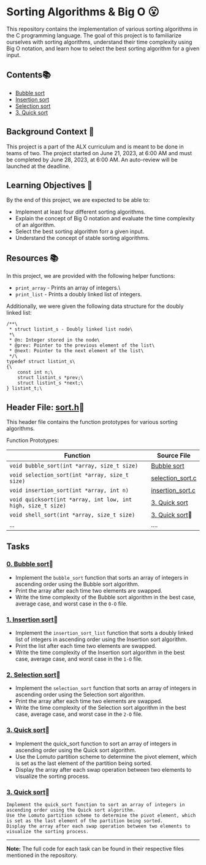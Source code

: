 # Sorting Algorithms & Big O 😮

This repository contains the implementation of various sorting algorithms in the C programming language. The goal of this project is to familiarize ourselves with sorting algorithms, understand their time complexity using Big O notation, and learn how to select the best sorting algorithm for a given input.

## Contents📚

- [Bubble sort](./0-bubble_sort.c) 
- [Insertion sort](./1-insertion_sort_list.c)
- [Selection sort](./2-selection_sort.c)
- [3. Quick sort](./3-quick_sort.c)

## Background Context 📝 

This project is a part of the ALX curriculum and is meant to be done in teams of two. The project started on June 21, 2023, at 6:00 AM and must be completed by June 28, 2023, at 6:00 AM. An auto-review will be launched at the deadline.

## Learning Objectives 📝 

By the end of this project, we are expected to be able to:

- Implement at least four different sorting algorithms.
- Explain the concept of Big O notation and evaluate the time complexity of an algorithm.
- Select the best sorting algorithm forr a given input.
- Understand the concept of stable sorting algorithms.

## Resources 📚 

In this project, we are provided with the following helper functions:

- `print_array` - Prints an array of integers.\
- `print_list` - Prints a doubly linked list of integers.

Additionally, we were given the following data structure for the doubly linked list:

```c\
/**\
 * struct listint_s - Doubly linked list node\
 *\
 * @n: Integer stored in the node\
 * @prev: Pointer to the previous element of the list\
 * @next: Pointer to the next element of the list\
 */\
typedef struct listint_s\
{\
    const int n;\
    struct listint_s *prev;\
    struct listint_s *next;\
} listint_t;\

```

## Header File: [sort.h](./sort.h)📁 

This header file contains the function prototypes for various sorting algorithms.

Function Prototypes:

| Function | Source File |
| -------- | ----------- |
| `void bubble_sort(int *array, size_t size)` | [Bubble sort](./0-bubble_sort.c) |
| `void selection_sort(int *array, size_t size)` | [selection_sort.c](selection_sort.c) |
| `void insertion_sort(int *array, int n)` | [insertion_sort.c](insertion_sort.c) |
| `void quicksort(int *array, int low, int high, size_t size)` | [3. Quick sort](./3-quick_sort.c) |
| `void shell_sort(int *array, size_t size)` | [3. Quick sort](./100-shell_sort.c)🚀 |
| ... | .... |


## Tasks

### [0. Bubble sort](./0-bubble_sort.c)🚀

- Implement the `bubble_sort` function that sorts an array of integers in ascending order using the Bubble sort algorithm.
- Print the array after each time two elements are swapped.
- Write the time complexity of the Bubble sort algorithm in the best case, average case, and worst case in the `0-O` file.

### [1. Insertion sort](./1-insertion_sort_list.c)🚀

- Implement the `insertion_sort_list` function that sorts a doubly linked list of integers in ascending order using the Insertion sort algorithm.
- Print the list after each time two elements are swapped.
- Write the time complexity of the Insertion sort algorithm in the best case, average case, and worst case in the `1-O` file.

### [2. Selection sort](./2-selection_sort.c)🚀

- Implement the `selection_sort` function that sorts an array of integers in ascending order using the Selection sort algorithm.
- Print the array after each time two elements are swapped.
- Write the time complexity of the Selection sort algorithm in the best case, average case, and worst case in the `2-O` file.

### [3. Quick sort](./3-quick_sort.c)🚀

- Implement the quick_sort function to sort an array of integers in ascending order using the Quick sort algorithm.
- Use the Lomuto partition scheme to determine the pivot element, which is set as the last element of the partition being sorted.
- Display the array after each swap operation between two elements to visualize the sorting process.

### [3. Quick sort](./100-shell_sort.c)🚀

    Implement the quick_sort function to sort an array of integers in ascending order using the Quick sort algorithm.
    Use the Lomuto partition scheme to determine the pivot element, which is set as the last element of the partition being sorted.
    Display the array after each swap operation between two elements to visualize the sorting process.
---

**Note:** The full code for each task can be found in their respective files mentioned in the repository.